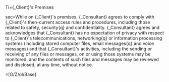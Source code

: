 Ti={_Client}'s Premises

sec=While on {_Client}'s premises, {_Consultant} agrees to comply with {_Client}'s then-current access rules and procedures, including those related to safety, security{q} and confidentiality.  {_Consultant} agrees and acknowledges that {_Consultant} has no expectation of privacy with respect to {_Client}'s telecommunications, networking{q} or information processing systems (including stored computer files, email messages{q} and voice messages) and that {_Consultant}'s activities, including the sending or receiving of any files or messages, on or using those systems may be monitored, and the contents of such files and messages may be reviewed and disclosed, at any time, without notice.

=[G/Z/ol/Base]
